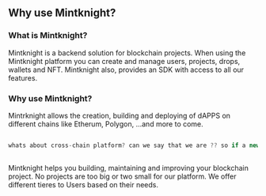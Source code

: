 ## Why use Mintknight?

### What is Mintknight?

Mintknight is a backend solution for blockchain projects. When using the Mintknight platform 
you can create and manage users, projects, drops, wallets and NFT. Mintknight also, provides an SDK with
access to all our features. 

### Why use Mintknight?
Mintrknight allows the creation, building and deploying of dAPPS on different chains like Etherum, Polygon, ...and more to come. 

```javascript

whats about cross-chain platform? can we say that we are ?? so if a new chain appears we could easily transfer to a new chain
 
```

Mintknight helps you building, maintaining and improving your blockchain project. No projects are too big or two small for our platform. We offer different tieres to Users based on their needs. 
